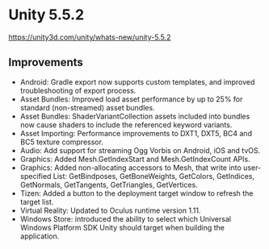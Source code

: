 # Unity 5.5.2

https://unity3d.com/unity/whats-new/unity-5.5.2

## Improvements



*   Android: Gradle export now supports custom templates, and improved troubleshooting of export process.
*   Asset Bundles: Improved load asset performance by up to 25% for standard (non-streamed) asset bundles.
*   Asset Bundles: ShaderVariantCollection assets included into bundles now cause shaders to include the referenced keyword variants.
*   Asset Importing: Performance improvements to DXT1, DXT5, BC4 and BC5 texture compressor.
*   Audio: Add support for streaming Ogg Vorbis on Android, iOS and tvOS.
*   Graphics: Added Mesh.GetIndexStart and Mesh.GetIndexCount APIs.
*   Graphics: Added non-allocating accessors to Mesh, that write into user-specified List: GetBindposes, GetBoneWeights, GetColors, GetIndices, GetNormals, GetTangents, GetTriangles, GetVertices.
*   Tizen: Added a button to the deployment target window to refresh the target list.
*   Virtual Reality: Updated to Oculus runtime version 1.11.
*   Windows Store: introduced the ability to select which Universal Windows Platform SDK Unity should target when building the application.